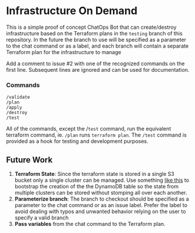 # Infrastructure On Demand
This is a simple proof of concept ChatOps Bot that can create/destroy infrastructure based on the Terraform plans in the `testing` branch of this repository.  In the future the branch to use will be specified as a parameter to the chat command or as a label, and each branch will contain a separate Terraform plan for the infrastructure to manage

Add a comment to issue #2 with one of the recognized commands on the first line.  Subsequent lines are ignored and can be used for documentation.

### Commands

```
/validate
/plan
/apply
/destroy
/test
```

All of the commands, except the /`test` command, run the equivalent terraform command, ie. `/plan` runs `terraform plan`.  The `/test` command is provided as a hook for testing and development purposes.

## Future Work

1. **Terraform State**: Since the terraform state is stored in a single S3 bucket only a single cluster can be managed.  Use something [like this](https://github.com/KyMidd/Terraform_CI-CD_Bootstrap) to bootstrap the creation of the the DynamoDB table so the state from multiple clusters can be stored without stomping all over each another.
2. **Parameterize branch**: The branch to checkout should be specified as a parameter to the chat command or as an issue label.  Prefer the label to avoid dealing with typos and unwanted behavior relying on the user to specify a valid branch
3. **Pass variables** from the chat command to the Terraform plan.



